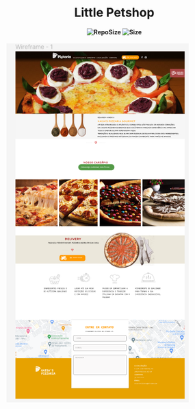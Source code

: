 [repoSizeImage]: https://img.shields.io/github/repo-size/ProfCastello/PetShop?style=plastic
[pizzaImage]: images/pizza.png

<h1 align="center"> Little Petshop</h1>

<h4 align="center">

![RepoSize][repoSizeImage] ![Size][repoSizeImage]

</h4>

![Pizza][pizzaImage]